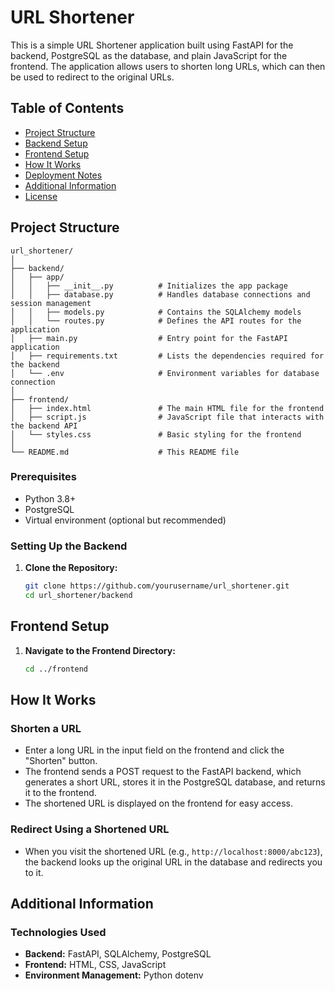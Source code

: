 # URL Shortener
This is a simple URL Shortener application built using FastAPI for the backend, PostgreSQL as the database, and plain JavaScript for the frontend. The application allows users to shorten long URLs, which can then be used to redirect to the original URLs.
## Table of Contents
- [Project Structure](#project-structure)
- [Backend Setup](#backend-setup)
- [Frontend Setup](#frontend-setup)
- [How It Works](#how-it-works)
- [Deployment Notes](#deployment-notes)
- [Additional Information](#additional-information)
- [License](#license)
## Project Structure

```plaintext
url_shortener/
│
├── backend/
│   ├── app/
│   │   ├── __init__.py          # Initializes the app package
│   │   ├── database.py          # Handles database connections and session management
│   │   ├── models.py            # Contains the SQLAlchemy models
│   │   └── routes.py            # Defines the API routes for the application
│   ├── main.py                  # Entry point for the FastAPI application
│   ├── requirements.txt         # Lists the dependencies required for the backend
│   └── .env                     # Environment variables for database connection
│
├── frontend/
│   ├── index.html               # The main HTML file for the frontend
│   ├── script.js                # JavaScript file that interacts with the backend API
│   └── styles.css               # Basic styling for the frontend
│
└── README.md                    # This README file
```
### Prerequisites
- Python 3.8+
- PostgreSQL
- Virtual environment (optional but recommended)
### Setting Up the Backend
1. **Clone the Repository:**
   ```bash
   git clone https://github.com/yourusername/url_shortener.git
   cd url_shortener/backend
## Frontend Setup

1. **Navigate to the Frontend Directory:**
   ```bash
   cd ../frontend
## How It Works

### Shorten a URL
- Enter a long URL in the input field on the frontend and click the "Shorten" button.
- The frontend sends a POST request to the FastAPI backend, which generates a short URL, stores it in the PostgreSQL database, and returns it to the frontend.
- The shortened URL is displayed on the frontend for easy access.

### Redirect Using a Shortened URL
- When you visit the shortened URL (e.g., `http://localhost:8000/abc123`), the backend looks up the original URL in the database and redirects you to it.
## Additional Information

### Technologies Used
- **Backend:** FastAPI, SQLAlchemy, PostgreSQL
- **Frontend:** HTML, CSS, JavaScript
- **Environment Management:** Python dotenv
